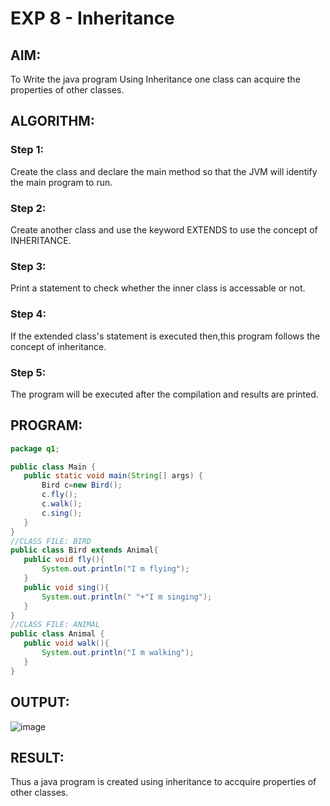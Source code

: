 # EXP 8 - Inheritance

## AIM:
To Write the java program Using Inheritance one class can acquire the properties of other classes.

 ## ALGORITHM:
 
 ### Step 1:
 Create the class and declare the main method so that the JVM will identify the main program to run.
 
 ### Step 2:
 Create another class and use the keyword EXTENDS to use the concept of INHERITANCE.
 
 ### Step 3:
 Print a statement to check whether the inner class is accessable or not.
 
 ### Step 4:
 If the extended class's statement is executed then,this program follows the concept of inheritance.
 
 ### Step 5:
 The program will be executed after the compilation and results are printed.
 
 ## PROGRAM:
 ```java
 package q1;

public class Main {
    public static void main(String[] args) {
        Bird c=new Bird();
        c.fly();
        c.walk();
        c.sing();
    }
}
//CLASS FILE: BIRD
public class Bird extends Animal{
    public void fly(){
        System.out.println("I m flying");
    }
    public void sing(){
        System.out.println(" "+"I m singing");
    }
}
//CLASS FILE: ANIMAL
public class Animal {
    public void walk(){
        System.out.println("I m walking");
    }
}
 ```
 
 ## OUTPUT:
 ![image](https://github.com/Aashima02/Inheritance/assets/93427086/f7b14ce7-a4c9-44be-8fb3-431662cf97c8)

 
 ## RESULT:
 Thus a java program is created using inheritance to accquire properties of other classes.
 
 
